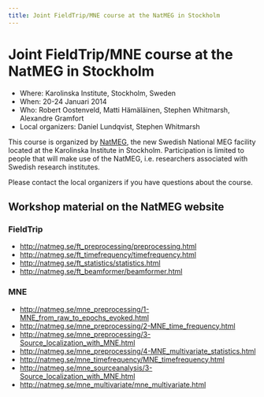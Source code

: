 ```yaml
---
title: Joint FieldTrip/MNE course at the NatMEG in Stockholm
---
```


# Joint FieldTrip/MNE course at the NatMEG in Stockholm

- Where: Karolinska Institute, Stockholm, Sweden
- When: 20-24 Januari 2014
- Who: Robert Oostenveld, Matti Hämäläinen, Stephen Whitmarsh, Alexandre Gramfort
- Local organizers: Daniel Lundqvist, Stephen Whitmarsh

This course is organized by [NatMEG](http://www.natmeg.se), the new Swedish National MEG facility located at the Karolinska Institute in Stockholm. Participation is limited to people that will make use of the NatMEG, i.e. researchers associated with Swedish research institutes.

Please contact the local organizers if you have questions about the course.

## Workshop material on the NatMEG website

### FieldTrip

- <http://natmeg.se/ft_preprocessing/preprocessing.html>
- <http://natmeg.se/ft_timefrequency/timefrequency.html>
- <http://natmeg.se/ft_statistics/statistics.html>
- <http://natmeg.se/ft_beamformer/beamformer.html>

### MNE

- <http://natmeg.se/mne_preprocessing/1-MNE_from_raw_to_epochs_evoked.html>
- <http://natmeg.se/mne_preprocessing/2-MNE_time_frequency.html>
- <http://natmeg.se/mne_preprocessing/3-Source_localization_with_MNE.html>
- <http://natmeg.se/mne_preprocessing/4-MNE_multivariate_statistics.html>
- <http://natmeg.se/mne_timefrequency/MNE_timefrequency.html>
- <http://natmeg.se/mne_sourceanalysis/3-Source_localization_with_MNE.html>
- <http://natmeg.se/mne_multivariate/mne_multivariate.html>
